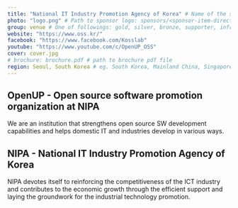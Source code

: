 ```yaml
---
title: "National IT Industry Promotion Agency of Korea" # Name of the sponsor
photo: "logo.png" # Path to sponsor logo: sponsors/<sponsor-item-directory>/logo.png
group: venue # One of followings: gold, silver, bronze, supporter, infra, record, videoi18n, swag, partner
website: "https://www.oss.kr/"
facebook: "https://www.facebook.com/Kosslab"
youtube: "https://www.youtube.com/c/OpenUP_OSS"
cover: cover.jpg
# brochure: brochure.pdf # path to brochure pdf file
region: Seoul, South Korea # eg. South Korea, Mainland China, Singapore, Hong Kong, Taiwan ...
---
```

## OpenUP - Open source software promotion organization at NIPA
We are an institution that strengthens open source SW development capabilities and helps domestic IT and industries develop in various ways.

## NIPA - National IT Industry Promotion Agency of Korea
NIPA devotes itself to reinforcing the competitiveness of the ICT industry and contributes to the economic growth through the efficient support and laying the groundwork for the industrial technology promotion.